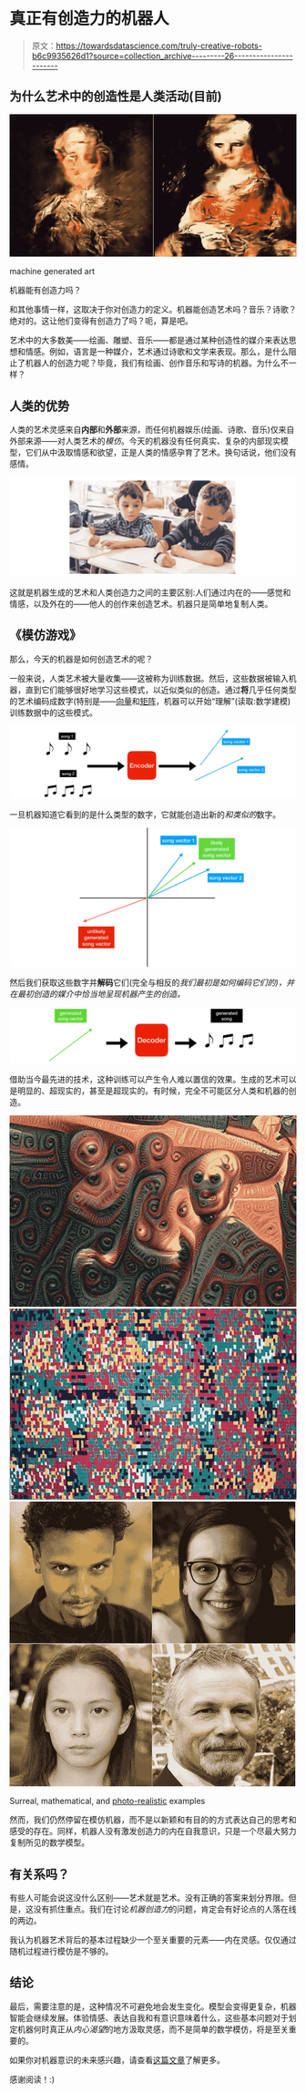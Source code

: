 # 真正有创造力的机器人

> 原文：<https://towardsdatascience.com/truly-creative-robots-b6c9935626d1?source=collection_archive---------26----------------------->

## 为什么艺术中的创造性是人类活动(目前)

![](img/d8d30741ee73b63dc153a204641cf9e4.png)

machine generated art

机器能有创造力吗？

和其他事情一样，这取决于你对创造力的定义。机器能创造艺术吗？音乐？诗歌？绝对的。这让他们变得有创造力了吗？呃，算是吧。

艺术中的大多数美——绘画、雕塑、音乐——都是通过某种创造性的媒介来表达思想和情感。例如，语言是一种媒介，艺术通过诗歌和文学来表现。那么，是什么阻止了机器人的创造力呢？毕竟，我们有绘画、创作音乐和写诗的机器。为什么不一样？

## 人类的优势

人类的艺术灵感来自**内部**和**外部**来源，而任何机器娱乐(绘画、诗歌、音乐)仅来自外部来源——对人类艺术的*模仿*。今天的机器没有任何真实、复杂的内部现实模型，它们从中汲取情感和欲望，正是人类的情感孕育了艺术。换句话说，他们没有感情。

![](img/eb5eb5f01a4f4335222c476696e441ce.png)

这就是机器生成的艺术和人类创造力之间的主要区别:人们通过内在的——感觉和情感，以及外在的——他人的创作来创造艺术。机器只是简单地复制人类。

## 《模仿游戏》

那么，今天的机器是如何创造艺术的呢？

一般来说，人类艺术被大量收集——这被称为训练数据。然后，这些数据被输入机器，直到它们能够很好地学习这些模式，以近似类似的创造。通过**将**几乎任何类型的艺术编码成数字(特别是——[向量](https://www.mathsisfun.com/algebra/vectors.html)和[矩阵](https://www.mathsisfun.com/algebra/matrix-introduction.html)，机器可以开始“理解”(读取:数学建模)训练数据中的这些模式。

![](img/e3d637c4a5ac89ba78fea72938148071.png)

一旦机器知道它看到的是什么类型的数字，它就能创造出新的*和类似的*数字。

![](img/78556f8f161e95c5ab4b3cf1273f358b.png)

然后我们获取这些数字并**解码**它们(完全与相反的*我们最初是如何编码它们的)，并在最初创造的媒介中恰当地呈现机器产生的创造。*

![](img/fd4eb88df8d382a5294be5bc7897c5d9.png)

借助当今最先进的技术，这种训练可以产生令人难以置信的效果。生成的艺术可以是明显的、超现实的，甚至是超现实的。有时候，完全不可能区分人类和机器的创造。

![](img/14b1b8bfc77553b878377c7ab3b0d434.png)![](img/3609fff3c34b7fe2a090ae77291cb89b.png)![](img/b92d018d0be18c89b581fd00ef89ab2b.png)

Surreal, mathematical, and [photo-realistic](/stylegan2-ace6d3da405d) examples

然而，我们仍然停留在模仿机器，而不是以新颖和有目的的方式表达自己的思考和感受的存在。同样，机器人没有激发创造力的内在自我意识，只是一个尽最大努力复制所见的数学模型。

## 有关系吗？

有些人可能会说这没什么区别——艺术就是艺术。没有正确的答案来划分界限。但是，这没有抓住重点。我们在讨论*机器创造力*的问题，肯定会有好论点的人落在线的两边。

我认为机器艺术背后的基本过程缺少一个至关重要的元素——内在灵感。仅仅通过随机过程进行模仿是不够的。

## 结论

最后，需要注意的是，这种情况不可避免地会发生变化。模型会变得更复杂，机器智能会继续发展。体验情感、表达自我和有意识意味着什么，这些基本问题对于划定机器何时真正从*内心渴望*的地方汲取灵感，而不是简单的数学模仿，将是至关重要的。

如果你对机器意识的未来感兴趣，请查看[这篇文章](/the-future-and-philosophy-of-machine-consciousness-872f272875c8)了解更多。

感谢阅读！:)